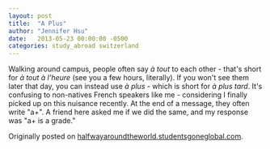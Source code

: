 ```yaml
---
layout: post
title:  "A Plus"
author: "Jennifer Hsu"
date:   2013-05-23 00:00:00 -0500
categories: study_abroad switzerland
---
```

Walking around campus, people often say _à tout_ to each other - that's short for _à tout à l'heure_ (see you a few hours, literally). If you won't see them later that day, you can instead use _à plus_ - which is short for _à plus tard_. It's confusing to non-natives French speakers like me - considering I finally picked up on this nuisance recently. At the end of a message, they often write "a+". A friend here asked me if we did the same, and my response was "a+ is a grade."

Originally posted on [halfwayaroundtheworld.studentsgoneglobal.com](https://sonder.io/p/post/ab75b21a-0690-4494-96b4-a54b04ddfb95).
